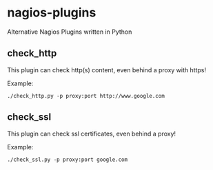 # nagios-plugins


Alternative Nagios Plugins written in Python


## check_http

This plugin can check http(s) content, even behind a proxy with https!

Example:
```
./check_http.py -p proxy:port http://www.google.com
```

## check_ssl

This plugin can check ssl certificates, even behind a proxy!

Example:
```
./check_ssl.py -p proxy:port google.com
```
